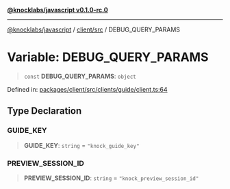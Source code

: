 [**@knocklabs/javascript v0.1.0-rc.0**](../../../README.md)

***

[@knocklabs/javascript](../../../modules.md) / [client/src](../README.md) / DEBUG\_QUERY\_PARAMS

# Variable: DEBUG\_QUERY\_PARAMS

> `const` **DEBUG\_QUERY\_PARAMS**: `object`

Defined in: [packages/client/src/clients/guide/client.ts:64](https://github.com/knocklabs/javascript/blob/main/packages/client/src/clients/guide/client.ts#L64)

## Type Declaration

### GUIDE\_KEY

> **GUIDE\_KEY**: `string` = `"knock_guide_key"`

### PREVIEW\_SESSION\_ID

> **PREVIEW\_SESSION\_ID**: `string` = `"knock_preview_session_id"`
